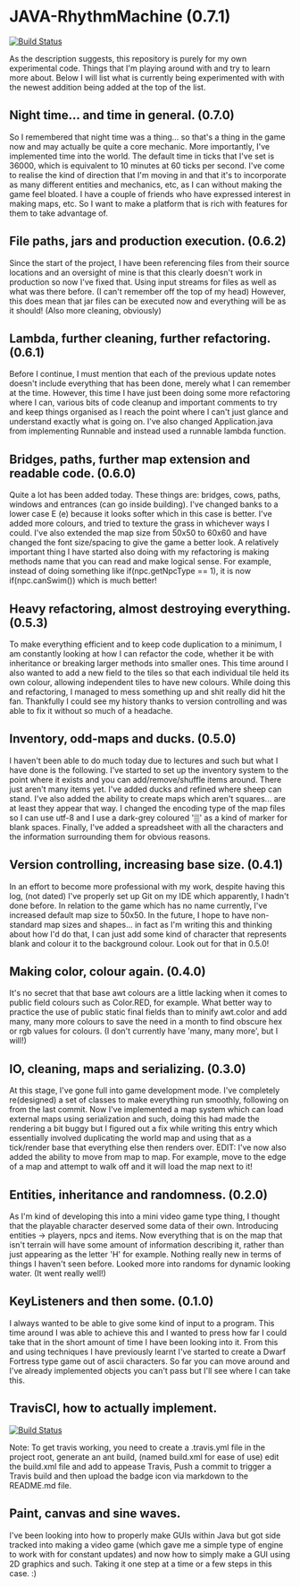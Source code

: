 # JAVA-RhythmMachine (0.7.1)

[![Build Status](https://travis-ci.org/Galaxiosaurus/JAVA-RhythmMachine.svg?branch=master)](https://travis-ci.org/Galaxiosaurus/JAVA-RhythmMachine)

As the description suggests, this repository is purely for my own experimental code. Things that I'm playing around with and try to learn more about. Below I will list what is currently being experimented with with the newest addition being added at the top of the list.

## Night time... and time in general. (0.7.0)

So I remembered that night time was a thing... so that's a thing in the game now and may actually be quite a core mechanic. More importantly, I've implemented time into the world. The default time in ticks that I've set is 36000, which is equivalent to 10 minutes at 60 ticks per second. I've come to realise the kind of direction that I'm moving in and that it's to incorporate as many different entities and mechanics, etc, as I can without making the game feel bloated. I have a couple of friends who have expressed interest in making maps, etc. So I want to make a platform that is rich with features for them to take advantage of.

## File paths, jars and production execution. (0.6.2)

Since the start of the project, I have been referencing files from their source locations and an oversight of mine is that this clearly doesn't work in production so now I've fixed that. Using input streams for files as well as what was there before. (I can't remember off the top of my head) However, this does mean that jar files can be executed now and everything will be as it should! (Also more cleaning, obviously)

## Lambda, further cleaning, further refactoring. (0.6.1)

Before I continue, I must mention that each of the previous update notes doesn't include everything that has been done, merely what I can remember at the time. However, this time I have just been doing some more refactoring where I can, various bits of code cleanup and important comments to try and keep things organised as I reach the point where I can't just glance and understand exactly what is going on. I've also changed Application.java from implementing Runnable and instead used a runnable lambda function.

## Bridges, paths, further map extension and readable code. (0.6.0)

Quite a lot has been added today. These things are: bridges, cows, paths, windows and entrances (can go inside building). I've changed banks to a lower case E (e) because it looks softer which in this case is better. I've added more colours, and tried to texture the grass in whichever ways I could. I've also extended the map size from 50x50 to 60x60 and have changed the font size/spacing to give the game a better look. A relatively important thing I have started also doing with my refactoring is making methods name that you can read and make logical sense. For example, instead of doing something like if(npc.getNpcType == 1), it is now if(npc.canSwim()) which is much better!

## Heavy refactoring, almost destroying everything. (0.5.3)

To make everything efficient and to keep code duplication to a minimum, I am constantly looking at how I can refactor the code, whether it be with inheritance or breaking larger methods into smaller ones. This time around I also wanted to add a new field to the tiles so that each individual tile held its own colour, allowing independent tiles to have new colours. While doing this and refactoring, I managed to mess something up and shit really did hit the fan. Thankfully I could see my history thanks to version controlling and was able to fix it without so much of a headache.

## Inventory, odd-maps and ducks. (0.5.0)

I haven't been able to do much today due to lectures and such but what I have done is the following. I've started to set up the inventory system to the point where it exists and you can add/remove/shuffle items around. There just aren't many items yet. I've added ducks and refined where sheep can stand. I've also added the ability to create maps which aren't squares... are at least they appear that way. I changed the encoding type of the map files so I can use utf-8 and I use a dark-grey coloured '▒' as a kind of marker for blank spaces. Finally, I've added a spreadsheet with all the characters and the information surrounding them for obvious reasons.

## Version controlling, increasing base size. (0.4.1)

In an effort to become more professional with my work, despite having this log, (not dated) I've properly set up Git on my IDE which apparently, I hadn't done before. In relation to the game which has no name currently, I've increased default map size to 50x50. In the future, I hope to have non-standard map sizes and shapes... in fact as I'm writing this and thinking about how I'd do that, I can just add some kind of character that represents blank and colour it to the background colour. Look out for that in 0.5.0!

## Making color, colour again. (0.4.0)

It's no secret that that base awt colours are a little lacking when it comes to public field colours such as Color.RED, for example. What better way to practice the use of public static final fields than to minify awt.color and add many, many more colours to save the need in a month to find obscure hex or rgb values for colours. (I don't currently have 'many, many more', but I will!)

## IO, cleaning, maps and serializing. (0.3.0)

At this stage, I've gone full into game development mode. I've completely re(designed) a set of classes to make everything run smoothly, following on from the last commit. Now I've implemented a map system which can load external maps using serialization and such, doing this had made the rendering a bit buggy but I figured out a fix while writing this entry which essentially involved duplicating the world map and using that as a tick/render base that everything else then renders over.
EDIT: I've now also added the ability to move from map to map. For example, move to the edge of a map and attempt to walk off and it will load the map next to it!

## Entities, inheritance and randomness. (0.2.0)

As I'm kind of developing this into a mini video game type thing, I thought that the playable character deserved some data of their own. Introducing entities -> players, npcs and items. Now everything that is on the map that isn't terrain will have some amount of information describing it, rather than just appearing as the letter 'H' for example. Nothing really new in terms of things I haven't seen before. Looked more into randoms for dynamic looking water. (It went really well!)

## KeyListeners and then some. (0.1.0)

I always wanted to be able to give some kind of input to a program. This time around I was able to achieve this and I wanted to press how far I could take that in the short amount of time I have been looking into it. From this and using techniques I have previously learnt I've started to create a Dwarf Fortress type game out of ascii characters. So far you can move around and I've already implemented objects you can't pass but I'll see where I can take this.

## TravisCI, how to actually implement.

[![Build Status](https://travis-ci.org/Galaxiosaurus/JAVA-RhythmMachine.svg?branch=master)](https://travis-ci.org/Galaxiosaurus/JAVA-RhythmMachine)

Note: To get travis working, you need to create a .travis.yml file in the project root, generate an ant build, (named build.xml for ease of use) edit the build.xml file and add <target name="test"></target> to appease Travis, Push a commit to trigger a Travis build and then upload the badge icon via markdown to the README.md file.

## Paint, canvas and sine waves.

I've been looking into how to properly make GUIs within Java but got side tracked into making a video game (which gave me a simple type of engine to work with for constant updates) and now how to simply make a GUI using 2D graphics and such. Taking it one step at a time or a few steps in this case. :)
